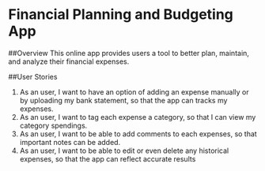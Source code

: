 # Financial Planning and Budgeting App

##Overview
This online app provides users a tool to better plan, maintain, and analyze their financial expenses.

##User Stories
1. As an user, I want to have an option of adding an expense manually or by uploading my bank statement, so that the app can tracks my expenses.
2. As an user, I want to tag each expense a category, so that I can view my category spendings.
3. As an user, I want to be able to add comments to each expenses, so that important notes can be added.
4. As an user, I want to be able to edit or even delete any historical expenses, so that the app can reflect accurate results



